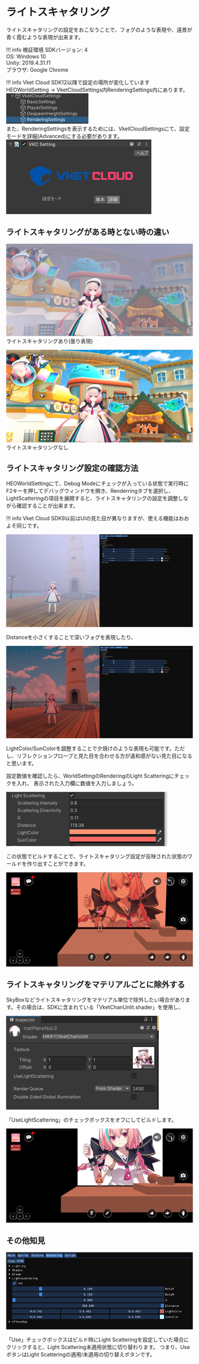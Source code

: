 # ライトスキャタリング

ライトスキャタリングの設定をおこなうことで、フォグのような表現や、遠景が青く霞むような表現が出来ます。

!!! info 検証環境
    SDKバージョン: 4<br>
    OS: Windows 10<br>
    Unity: 2019.4.31.f1<br>
    ブラウザ: Google Chrome<br>

!!! info Vket Cloud SDK12以降で設定の場所が変化しています
    HEOWorldSetting → VketCloudSettings内RenderingSettings内にあります。<br>
    ![LightScattering00](img/LightScattering00.jpg)<br>
    また、RenderingSettingsを表示するためには、VketCloudSettingsにて、設定モードを詳細(Advanced)にする必要があります。<br>
    ![LightScattering01](img/LightScattering01.jpg)

## ライトスキャタリングがある時とない時の違い

![LightScattering02](img/LightScattering02.jpg)
ライトスキャタリングあり(曇り表現)

![LightScattering03](img/LightScattering03.jpg)
ライトスキャタリングなし

## ライトスキャタリング設定の確認方法

HEOWorldSettingにて、Debug Modeにチェックが入っている状態で実行時にF2キーを押してデバッグウィンドウを開き、Renderringタブを選択し、LightScatteringの項目を展開すると、ライトスキャタリングの設定を調整しながら確認することが出来ます。

!!! info 
    Vket Cloud SDK9以前はUIの見た目が異なりますが、使える機能はおおよそ同じです。

![LightScattering04](img/LightScattering04.jpg)

Distanceを小さくすることで深いフォグを表現したり、

![LightScattering05](img/LightScattering05.jpg)

LightColor/SunColorを調整することで夕焼けのような表現も可能です。ただし、リフレクションプローブと見た目を合わせる方が違和感がない見た目になると思います。

設定数値を確認したら、WorldSettingのRenderingのLight Scatteringにチェックを入れ、
表示された入力欄に数値を入力しましょう。

![LightScattering06](img/LightScattering06.jpg)

この状態でビルドすることで、ライトスキャタリング設定が反映された状態のワールドを作り出すことができます。

![LightScattering07](img/LightScattering07.jpg)

## ライトスキャタリングをマテリアルごとに除外する
SkyBoxなどライトスキャタリングをマテリアル単位で除外したい場合があります。その場合は、SDKに含まれている「VketChanUnlit.shader」を使用し、

![LightScattering07](img/LightScattering08.jpg)

「UseLightScattering」のチェックボックスをオフにしてビルドします。

![LightScattering09](img/LightScattering09.jpg)

## その他知見

![LightScattering10](img/LightScattering10.jpg)

「Use」チェックボックスはビルド時にLight Scatteringを設定していた場合にクリックすると、Light Scattering未適用状態に切り替わります。
つまり、UseボタンはLight Scatteringの適用/未適用の切り替えボタンです。
